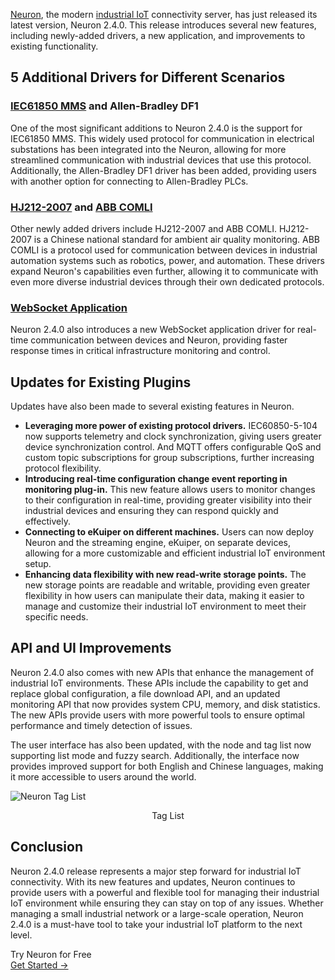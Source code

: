 [Neuron](https://neugates.io/), the modern [industrial IoT](https://www.emqx.com/en/blog/iiot-explained-examples-technologies-benefits-and-challenges) connectivity server, has just released its latest version, Neuron 2.4.0. This release introduces several new features, including newly-added drivers, a new application, and improvements to existing functionality.

## 5 Additional Drivers for Different Scenarios

### [IEC61850 MMS](https://neugates.io/docs/en/latest/configuration/south-devices/iec61850/overview.html) and Allen-Bradley DF1

One of the most significant additions to Neuron 2.4.0 is the support for IEC61850 MMS. This widely used protocol for communication in electrical substations has been integrated into the Neuron, allowing for more streamlined communication with industrial devices that use this protocol. Additionally, the Allen-Bradley DF1 driver has been added, providing users with another option for connecting to Allen-Bradley PLCs.

### [HJ212-2007](https://neugates.io/docs/en/latest/configuration/south-devices/hj212-2017/hj212-2017.html) and [ABB COMLI](https://neugates.io/docs/en/latest/configuration/south-devices/comli/comli.html)

Other newly added drivers include HJ212-2007 and ABB COMLI. HJ212-2007 is a Chinese national standard for ambient air quality monitoring. ABB COMLI is a protocol used for communication between devices in industrial automation systems such as robotics, power, and automation. These drivers expand Neuron's capabilities even further, allowing it to communicate with even more diverse industrial devices through their own dedicated protocols.

### [WebSocket Application](https://neugates.io/docs/en/latest/configuration/north-apps/websocket/websocket.html)

Neuron 2.4.0 also introduces a new WebSocket application driver for real-time communication between devices and Neuron, providing faster response times in critical infrastructure monitoring and control. 

## Updates for Existing Plugins

Updates have also been made to several existing features in Neuron. 

- **Leveraging more power of existing protocol drivers.** IEC60850-5-104 now supports telemetry and clock synchronization, giving users greater device synchronization control. And MQTT offers configurable QoS and custom topic subscriptions for group subscriptions, further increasing protocol flexibility.
- **Introducing real-time configuration change event reporting in** **monitoring plug-in.** This new feature allows users to monitor changes to their configuration in real-time, providing greater visibility into their industrial devices and ensuring they can respond quickly and effectively.
- **Connecting to eKuiper on different machines.** Users can now deploy Neuron and the streaming engine, eKuiper, on separate devices, allowing for a more customizable and efficient industrial IoT environment setup.  
- **Enhancing data flexibility with new read-write storage points.** The new storage points are readable and writable, providing even greater flexibility in how users can manipulate their data, making it easier to manage and customize their industrial IoT environment to meet their specific needs. 

## API and UI Improvements

Neuron 2.4.0 also comes with new APIs that enhance the management of industrial IoT environments. These APIs include the capability to get and replace global configuration, a file download API, and an updated monitoring API that now provides system CPU, memory, and disk statistics. The new APIs provide users with more powerful tools to ensure optimal performance and timely detection of issues.

The user interface has also been updated, with the node and tag list now supporting list mode and fuzzy search. Additionally, the interface now provides improved support for both English and Chinese languages, making it more accessible to users around the world.

![Neuron Tag List](https://assets.emqx.com/images/ac42874fb381a9d8f456c841973f738e.png)

<center>Tag List</center>

## Conclusion

Neuron 2.4.0 release represents a major step forward for industrial IoT connectivity. With its new features and updates, Neuron continues to provide users with a powerful and flexible tool for managing their industrial IoT environment while ensuring they can stay on top of any issues. Whether managing a small industrial network or a large-scale operation, Neuron 2.4.0 is a must-have tool to take your industrial IoT platform to the next level.


<section class="promotion">
    <div>
        Try Neuron for Free
    </div>
    <a href="https://www.emqx.com/en/try?product=neuron" class="button is-gradient px-5">Get Started →</a>
</section>
